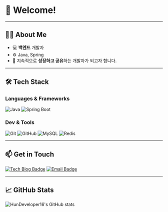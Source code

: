 # 👋 Welcome!  
---

## 👨‍💻 About Me

- 💻 **백엔드** 개발자
- ⚙️ Java, Spring
- 🎯 지속적으로 **성장하고 공유**하는 개발자가 되고자 합니다.

---

## 🛠️ Tech Stack

### Languages & Frameworks
![Java](https://img.shields.io/badge/Java-007396?style=flat&logo=java&logoColor=white)
![Spring Boot](https://img.shields.io/badge/Spring_Boot-6DB33F?style=flat&logo=spring-boot&logoColor=white)

### Dev & Tools
![Git](https://img.shields.io/badge/Git-F05032?style=flat&logo=git&logoColor=white)
![GitHub](https://img.shields.io/badge/GitHub-181717?style=flat&logo=github&logoColor=white)
![MySQL](https://img.shields.io/badge/MySQL-4479A1?style=flat&logo=mysql&logoColor=white)
![Redis](https://img.shields.io/badge/Redis-DC382D?style=flat&logo=redis&logoColor=white)

---

## 📫 Get in Touch

[![Tech Blog Badge](https://img.shields.io/badge/Blog-Tistory-000000?style=flat-square&logo=tistory&logoColor=white)](https://lsh2016.tistory.com/)
[![Email Badge](https://img.shields.io/badge/Email-lsh931673@gmail.com-blue?style=flat-square&logo=gmail&logoColor=white)](mailto:lsh931673@gmail.com)

---

## 📈 GitHub Stats

![HunDeveloper16's GitHub stats](https://github-readme-stats.vercel.app/api?username=HunDeveloper16&show_icons=true&theme=github_dark)






